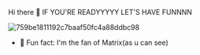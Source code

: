 Hi there 👋 IF YOU'RE READYYYYY LET'S HAVE FUNNNN


![759be1811192c7baaf50fc4a88ddbc98](https://user-images.githubusercontent.com/95049839/178155930-87c714cd-1224-4647-950b-ba59fd080e23.gif)











- 🤡 Fun fact: I'm the fan of Matrix(as u can see)

